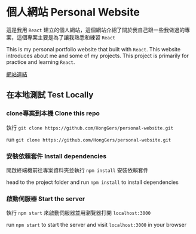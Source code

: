 # 個人網站 Personal Website

這是我用 `React` 建立的個人網站，這個網站介紹了關於我自己跟一些我做過的專案，這個專案主要是為了讓我熟悉和練習 `React`

This is my personal portfolio website that built with `React`. This website introduces about me and some of my projects. This project is primarily for practice and learning `React`.

[網站連結](https://honggers.github.io/personal-website/)

## 在本地測試 Test Locally

### clone專案到本機 Clone this repo
執行 `git clone https://github.com/HongGers/personal-website.git`

run `git clone https://github.com/HongGers/personal-website.git`

### 安裝依賴套件  Install dependencies
開啟終端機前往專案資料夾並執行 `npm install` 安裝依賴套件

head to the project folder and run `npm install` to install dependencies

### 啟動伺服器 Start the server
執行 `npm start` 來啟動伺服器並用瀏覽器打開 `localhost:3000`

run `npm start` to start the server and visit `localhost:3000` in your browser
